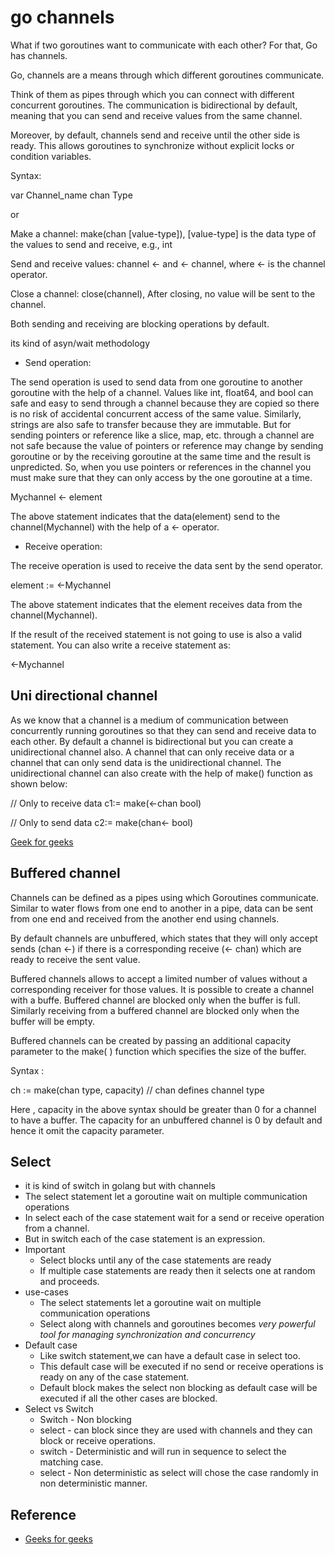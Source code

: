 # go channels

What if two goroutines want to communicate with each other? For that, Go has channels.

Go, channels are a means through which different goroutines communicate.

Think of them as pipes through which you can connect with different concurrent goroutines.
The communication is bidirectional by default, meaning that you can send and receive values
from the same channel.

Moreover, by default, channels send and receive until the other side is ready. This allows
goroutines to synchronize without explicit locks or condition variables.

Syntax:

var Channel_name chan Type

or

Make a channel: make(chan [value-type]), [value-type] is the data type of the values to send and receive, e.g., int

Send and receive values: channel <- and <- channel, where <- is the channel operator.

Close a channel: close(channel), After closing, no value will be sent to the channel.

Both sending and receiving are blocking operations by default.

its kind of asyn/wait methodology

- Send operation:

The send operation is used to send data from one goroutine to another goroutine with the help of a channel. Values like
int, float64, and bool can safe and easy to send through a channel because they are copied so there is no risk of
accidental concurrent access of the same value. Similarly, strings are also safe to transfer because they are immutable.
But for sending pointers or reference like a slice, map, etc. through a channel are not safe because the value of pointers or
reference may change by sending goroutine or by the receiving goroutine at the same time and the result is unpredicted.
So, when you use pointers or references in the channel you must make sure that they can only access by the one goroutine at a time.

Mychannel <- element

The above statement indicates that the data(element) send to the channel(Mychannel) with the help of a <- operator.

- Receive operation:

The receive operation is used to receive the data sent by the send operator.

element := <-Mychannel

The above statement indicates that the element receives data from the channel(Mychannel).

If the result of the received statement is not going to use is also a valid statement.
You can also write a receive statement as:

<-Mychannel

## Uni directional channel

As we know that a channel is a medium of communication between concurrently running goroutines so that they can send and receive data to each other. By default a channel is bidirectional but you can create a unidirectional channel also. A channel that can only receive data or a channel that can only send data is the unidirectional channel. The unidirectional channel can also create with the help of make() function as shown below:

// Only to receive data
c1:= make(<-chan bool)

// Only to send data
c2:= make(chan<- bool)

[Geek for geeks](https://www.geeksforgeeks.org/unidirectional-channel-in-golang)

## Buffered channel

Channels can be defined as a pipes using which Goroutines communicate. Similar to water flows from one end
to another in a pipe, data can be sent from one end and received from the another end using channels.

By default channels are unbuffered, which states that they will only accept sends (chan <-) if there is
a corresponding receive (<- chan) which are ready to receive the sent value.

Buffered channels allows to accept a limited number of values without a corresponding receiver for
those values. It is possible to create a channel with a buffe. Buffered channel are blocked only when the
buffer is full. Similarly receiving from a buffered channel are blocked only when the buffer will be empty.

Buffered channels can be created by passing an additional capacity parameter to the make( ) function which specifies the size of the buffer.

Syntax :

ch := make(chan type, capacity) // chan defines channel type

Here , capacity in the above syntax should be greater than 0 for a channel to have a buffer.
The capacity for an unbuffered channel is 0 by default and hence it omit the capacity parameter.

## Select

- it is kind of switch in golang but with channels
- The select statement let a goroutine wait on multiple communication operations
- In select each of the case statement wait for a send or receive operation from a channel.
- But in switch each of the case statement is an expression.
- Important
  - Select blocks until any of the case statements are ready
  - If multiple case statements are ready then it selects one at random and proceeds.
- use-cases
  - The select statements let a goroutine wait on multiple communication operations
  - Select along with channels and goroutines becomes _very powerful tool for managing synchronization and concurrency_
- Default case
  - Like switch statement,we can have a default case in select too.
  - This default case will be executed if no send or receive operations is ready on any of the case statement.
  - Default block makes the select non blocking as default case will be executed if all the other cases are blocked.
- Select vs Switch
  - Switch - Non blocking
  - select - can block since they are used with channels and they can block or receive operations.
  - switch - Deterministic and will run in sequence to select the matching case.
  - select - Non deterministic as select will chose the case randomly in non deterministic manner.

## Reference

- [Geeks for geeks](https://www.geeksforgeeks.org/channel-in-golang/?ref=lbp)
